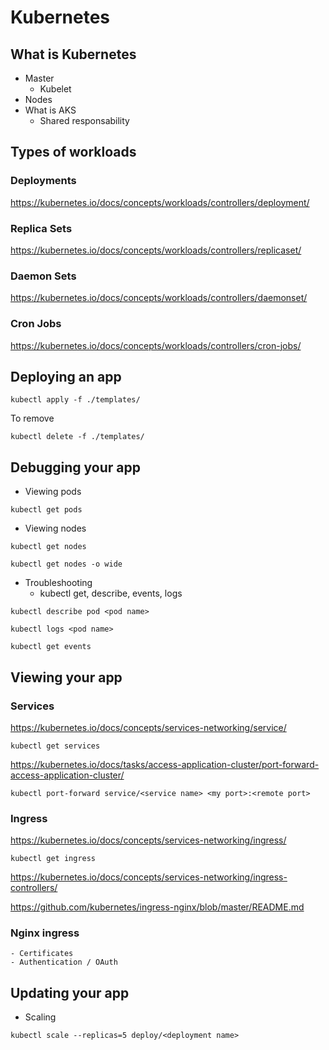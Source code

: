 # Kubernetes

## What is Kubernetes
- Master
  - Kubelet
- Nodes
- What is AKS
  - Shared responsability

## Types of workloads

### Deployments
https://kubernetes.io/docs/concepts/workloads/controllers/deployment/

### Replica Sets
https://kubernetes.io/docs/concepts/workloads/controllers/replicaset/

### Daemon Sets
https://kubernetes.io/docs/concepts/workloads/controllers/daemonset/

### Cron Jobs
https://kubernetes.io/docs/concepts/workloads/controllers/cron-jobs/

## Deploying an app

```console
kubectl apply -f ./templates/
```

To remove
```console
kubectl delete -f ./templates/
```

## Debugging your app
- Viewing pods

```console
kubectl get pods
```
- Viewing nodes
```console
kubectl get nodes
```

```console
kubectl get nodes -o wide
```
- Troubleshooting
  - kubectl get, describe, events, logs

```console
kubectl describe pod <pod name>
```

```console
kubectl logs <pod name>
```

```
kubectl get events
```
## Viewing your app

### Services
https://kubernetes.io/docs/concepts/services-networking/service/

```console
kubectl get services
```

https://kubernetes.io/docs/tasks/access-application-cluster/port-forward-access-application-cluster/
```console
kubectl port-forward service/<service name> <my port>:<remote port>
```
### Ingress
https://kubernetes.io/docs/concepts/services-networking/ingress/

```console
kubectl get ingress
```

https://kubernetes.io/docs/concepts/services-networking/ingress-controllers/

https://github.com/kubernetes/ingress-nginx/blob/master/README.md

### Nginx ingress
    - Certificates
    - Authentication / OAuth

## Updating your app
- Scaling

```console
kubectl scale --replicas=5 deploy/<deployment name>
```
